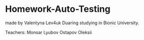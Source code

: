 # Homework-Auto-Testing
made by Valentyna Lev4uk 
Duaring studying in Bionic University.

Teachers:
Monsar Lyubov
Ostapov Oleksii
